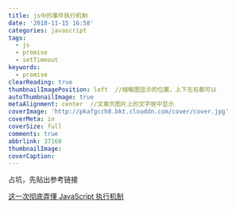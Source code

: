 ```yaml
---
title: js中的事件执行机制
date: '2018-11-15 16:58'
categories: javascript
tags:
  - js
  - promise
  - setTimeout
keywords:
  - promise
clearReading: true
thumbnailImagePosition: left  //缩略图显示的位置，上下左右都可以
autoThumbnailImage: true
metaAlignment: center  //文章页图片上的文字居中显示
coverImage: 'http://pkafgcch8.bkt.clouddn.com/cover/cover.jpg'
coverMeta: in
coverSize: full
comments: true
abbrlink: 37168
thumbnailImage:
coverCaption:
---
```


占坑，先贴出参考链接

<!-- more -->

[这一次彻底弄懂 JavaScript 执行机制](https://juejin.im/post/59e85eebf265da430d571f89)
